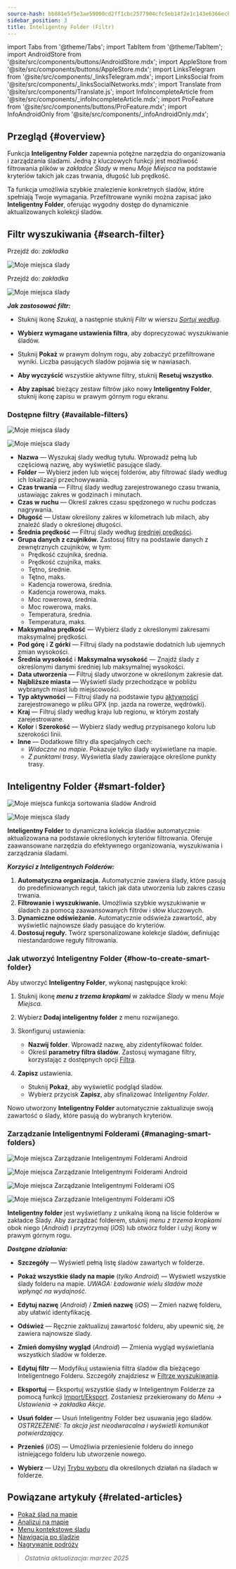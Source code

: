 ```yaml
---
source-hash: bb881e5f5e3ae59000cd2ff1cbc2577904cfc5eb14f2e1c143e6366ecb6952f1
sidebar_position: 3
title: Inteligentny Folder (Filtr)
---
```

import Tabs from '@theme/Tabs';
import TabItem from '@theme/TabItem';
import AndroidStore from '@site/src/components/buttons/AndroidStore.mdx';
import AppleStore from '@site/src/components/buttons/AppleStore.mdx';
import LinksTelegram from '@site/src/components/_linksTelegram.mdx';
import LinksSocial from '@site/src/components/_linksSocialNetworks.mdx';
import Translate from '@site/src/components/Translate.js';
import InfoIncompleteArticle from '@site/src/components/_infoIncompleteArticle.mdx';
import ProFeature from '@site/src/components/buttons/ProFeature.mdx';
import InfoAndroidOnly from '@site/src/components/_infoAndroidOnly.mdx';



## Przegląd {#overview}

Funkcja **Inteligentny Folder** zapewnia potężne narzędzia do organizowania i zarządzania śladami. Jedną z kluczowych funkcji jest możliwość filtrowania plików w *zakładce Ślady* w menu *Moje Miejsca* na podstawie kryteriów takich jak czas trwania, długość lub prędkość.

Ta funkcja umożliwia szybkie znalezienie konkretnych śladów, które spełniają Twoje wymagania. Przefiltrowane wyniki można zapisać jako **Inteligentny Folder**, oferując wygodny dostęp do dynamicznie aktualizowanych kolekcji śladów.


## Filtr wyszukiwania {#search-filter}

<Tabs groupId="operating-systems" queryString="current-os">

<TabItem value="android" label="Android">

Przejdź do: *<Translate android="true" ids="shared_string_menu,shared_string_my_places,shared_string_gpx_files"/> zakładka*

![Moje miejsca ślady](@site/static/img/personal/tracks/my_places_tracks_filter_2_andr.png)

</TabItem>

<TabItem value="ios" label="iOS">

Przejdź do: *<Translate ios="true" ids="shared_string_menu,shared_string_my_places,shared_string_gpx_tracks"/> zakładka*

![Moje miejsca ślady](@site/static/img/personal/tracks/my_places_tracks_filter_ios.png)

</TabItem>

</Tabs>

***Jak zastosować filtr:***

- Stuknij ikonę *Szukaj*, a następnie stuknij *Filtr* w wierszu [*Sortuj według*](./manage-tracks.md#sort-by).

- **Wybierz wymagane ustawienia filtra**, aby doprecyzować wyszukiwanie śladów.

- Stuknij **Pokaż** w prawym dolnym rogu, aby zobaczyć przefiltrowane wyniki. Liczba pasujących śladów pojawia się w nawiasach.

- **Aby wyczyścić** wszystkie aktywne filtry, stuknij **Resetuj wszystko**.

- **Aby zapisać** bieżący zestaw filtrów jako nowy **Inteligentny Folder**, stuknij ikonę zapisu w prawym górnym rogu ekranu.


### Dostępne filtry {#available-filters}

<Tabs groupId="operating-systems" queryString="current-os">

<TabItem value="android" label="Android">

![Moje miejsca ślady](@site/static/img/personal/tracks/my_places_tracks_filter_andr.png)

</TabItem>

<TabItem value="ios" label="iOS">

![Moje miejsca ślady](@site/static/img/personal/tracks/my_places_tracks_filter_2_ios.png)

</TabItem>

</Tabs>

- **Nazwa** — Wyszukaj ślady według tytułu. Wprowadź pełną lub częściową nazwę, aby wyświetlić pasujące ślady.
- **Folder** — Wybierz jeden lub więcej folderów, aby filtrować ślady według ich lokalizacji przechowywania.
- **Czas trwania** — Filtruj ślady według zarejestrowanego czasu trwania, ustawiając zakres w godzinach i minutach.
- **Czas w ruchu** — Określ zakres czasu spędzonego w ruchu podczas nagrywania.
- **Długość** — Ustaw określony zakres w kilometrach lub milach, aby znaleźć ślady o określonej długości.
- **Średnia prędkość** — Filtruj ślady według [średniej prędkości](../../widgets/info-widgets.md#average-speed).
- **Grupa danych z czujników.**
    Zastosuj filtry na podstawie danych z zewnętrznych czujników, w tym:
    - Prędkość czujnika, średnia.
    - Prędkość czujnika, maks.
    - Tętno, średnie.
    - Tętno, maks.
    - Kadencja rowerowa, średnia.
    - Kadencja rowerowa, maks.
    - Moc rowerowa, średnia.
    - Moc rowerowa, maks.
    - Temperatura, średnia.
    - Temperatura, maks.
- **Maksymalna prędkość** — Wybierz ślady z określonymi zakresami maksymalnej prędkości.
- **Pod górę** i **Z górki** — Filtruj ślady na podstawie dodatnich lub ujemnych zmian wysokości.
- **Średnia wysokość** i **Maksymalna wysokość** — Znajdź ślady z określonymi danymi średniej lub maksymalnej wysokości.
- **Data utworzenia** — Filtruj ślady utworzone w określonym zakresie dat.
- **Najbliższe miasta** — Wyświetl ślady przechodzące w pobliżu wybranych miast lub miejscowości.
- **Typ aktywności** — Filtruj ślady na podstawie typu [aktywności](../../map/tracks/track-context-menu.md#track-information-activity) zarejestrowanego w pliku GPX (np. jazda na rowerze, wędrówki).
- **Kraj** — Filtruj ślady według kraju lub regionu, w którym zostały zarejestrowane.
- **Kolor** i **Szerokość** — Wybierz ślady według przypisanego koloru lub szerokości linii.
- **Inne** — Dodatkowe filtry dla specjalnych cech:
    - *Widoczne na mapie*. Pokazuje tylko ślady wyświetlane na mapie.
    - *Z punktami trasy*. Wyświetla ślady zawierające określone punkty trasy.


## Inteligentny Folder {#smart-folder}

<Tabs groupId="operating-systems" queryString="current-os">

<TabItem value="android" label="Android">

![Moje miejsca funkcja sortowania śladów Android](@site/static/img/personal/tracks/my_places_smart_folder_andr.png)

</TabItem>

<TabItem value="ios" label="iOS">

![Moje miejsca ślady](@site/static/img/personal/tracks/my_places_smart_folder_ios.png)

</TabItem>

</Tabs>

**Inteligentny Folder** to dynamiczna kolekcja śladów automatycznie aktualizowana na podstawie określonych kryteriów filtrowania. Oferuje zaawansowane narzędzia do efektywnego organizowania, wyszukiwania i zarządzania śladami.

***Korzyści z Inteligentnych Folderów:***

1. **Automatyczna organizacja.**
    Automatycznie zawiera ślady, które pasują do predefiniowanych reguł, takich jak data utworzenia lub zakres czasu trwania.
2. **Filtrowanie i wyszukiwanie.**
    Umożliwia szybkie wyszukiwanie w śladach za pomocą zaawansowanych filtrów i słów kluczowych.
3. **Dynamiczne odświeżanie.**
    Automatycznie odświeża zawartość, aby wyświetlić najnowsze ślady pasujące do kryteriów.
4. **Dostosuj reguły.**
    Twórz spersonalizowane kolekcje śladów, definiując niestandardowe reguły filtrowania.


### Jak utworzyć Inteligentny Folder {#how-to-create-smart-folder}

Aby utworzyć **Inteligentny Folder**, wykonaj następujące kroki:

1. Stuknij ikonę ***menu z trzema kropkami*** w zakładce *Ślady* w menu *Moje Miejsca*.

2. Wybierz **Dodaj inteligentny folder** z menu rozwijanego.

3. Skonfiguruj ustawienia:
   - **Nazwij folder**. Wprowadź nazwę, aby zidentyfikować folder.
   - Określ **parametry filtra śladów**. Zastosuj wymagane filtry, korzystając z dostępnych opcji [Filtra](#available-filters).

4. **Zapisz** ustawienia.
    - Stuknij **Pokaż**, aby wyświetlić podgląd śladów.
    - Wybierz przycisk **Zapisz**, aby sfinalizować *Inteligentny Folder*.

Nowo utworzony **Inteligentny Folder** automatycznie zaktualizuje swoją zawartość o ślady, które pasują do wybranych kryteriów.


### Zarządzanie Inteligentnymi Folderami {#managing-smart-folders}

<Tabs groupId="operating-systems" queryString="current-os">

<TabItem value="android" label="Android">

![Moje miejsca Zarządzanie Inteligentnymi Folderami Android](@site/static/img/personal/tracks/my_places_smart_folder_2-1_andr.png)

![Moje miejsca Zarządzanie Inteligentnymi Folderami Android](@site/static/img/personal/tracks/my_places_smart_folder_3_andr.png)

</TabItem>

<TabItem value="ios" label="iOS">

![Moje miejsca Zarządzanie Inteligentnymi Folderami iOS](@site/static/img/personal/tracks/folder_menu_2_ios.png)

![Moje miejsca Zarządzanie Inteligentnymi Folderami iOS](@site/static/img/personal/tracks/my_places_smart_folder_2_ios.png)

</TabItem>

</Tabs>

**Inteligentny folder** jest wyświetlany z unikalną ikoną na liście folderów w zakładce Ślady. Aby zarządzać folderem, stuknij *menu z trzema kropkami* obok niego (*Android*) i *przytrzymaj* (*iOS*) lub otwórz folder i użyj ikony w prawym górnym rogu.

***Dostępne działania:***

- **Szczegóły** — Wyświetl pełną listę śladów zawartych w folderze.

- **Pokaż wszystkie ślady na mapie** (*tylko Android*) — Wyświetl wszystkie ślady folderu na mapie.
    *UWAGA: Ładowanie wielu śladów może wpłynąć na wydajność.*

- **Edytuj nazwę** (*Android*) / **Zmień nazwę** (*iOS*) — Zmień nazwę folderu, aby ułatwić identyfikację.

- **Odśwież** — Ręcznie zaktualizuj zawartość folderu, aby upewnić się, że zawiera najnowsze ślady.

- **Zmień domyślny wygląd** (*Android*) — Zmienia wygląd wyświetlania wszystkich śladów w folderze.

- **Edytuj filtr** — Modyfikuj ustawienia filtra śladów dla bieżącego Inteligentnego Folderu. Szczegóły znajdziesz w [Filtrze wyszukiwania](#search-filter).

- **Eksportuj** — Eksportuj wszystkie ślady w Inteligentnym Folderze za pomocą funkcji [Import/Eksport](../../personal/import-export.md). Zostaniesz przekierowany do *Menu → Ustawienia → zakładka Akcje*.

- **Usuń folder** — Usuń Inteligentny Folder bez usuwania jego śladów.
    *OSTRZEŻENIE: Ta akcja jest nieodwracalna i wyświetli komunikat potwierdzający.*

- **Przenieś** (*iOS*) — Umożliwia przeniesienie folderu do innego istniejącego folderu lub utworzenie nowego.

- **Wybierz** — Użyj [Trybu wyboru](./manage-tracks.md#selection-mode) dla określonych działań na śladach w folderze.


## Powiązane artykuły {#related-articles}

- [Pokaż ślad na mapie](../../map/tracks/index.md)
- [Analizuj na mapie](../../map/tracks/index.md#analyze-track-on-map)
- [Menu kontekstowe śladu](../../map/tracks/track-context-menu.md)
- [Nawigacja po śladzie](../../navigation/setup/gpx-navigation.md)
- [Nagrywanie podróży](../../plugins/trip-recording.md)

> *Ostatnia aktualizacja: marzec 2025*